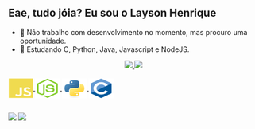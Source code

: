 ## Eae, tudo jóia? Eu sou o Layson Henrique

- 🔭 Não trabalho com desenvolvimento no momento, mas procuro uma oportunidade.
- 🌱 Estudando C, Python, Java, Javascript e NodeJS.

<div align="center">
  <a href="https://github.com/LaysonHenrique">
  <img height="180em" src="https://github-readme-stats.vercel.app/api?username=LaysonHenrique&show_icons=true&theme=dark&include_all_commits=true&count_private=true"/>
  <img height="180em" src="https://github-readme-stats.vercel.app/api/top-langs/?username=LaysonHenrique&layout=compact&langs_count=7&theme=dark&count_private=true"/>
</div>

<div style="display: inline_block"><br>
  <img align="center" alt="Layson-Js" height="40" width="50" src="https://raw.githubusercontent.com/devicons/devicon/master/icons/javascript/javascript-plain.svg">
  <img align="center" alt="Layson-Ts" height="40" width="50" src="https://raw.githubusercontent.com/devicons/devicon/master/icons/nodejs/nodejs-plain.svg">
  <img align="center" alt="Layson-Python" height="40" width="50" src="https://raw.githubusercontent.com/devicons/devicon/master/icons/python/python-original.svg">
  <img align="center" alt="Layson-c" height="40" width="50" src="https://raw.githubusercontent.com/devicons/devicon/master/icons/c/c-original.svg">
</div>
  
  ##
  
<div> 
  <a href="https://instagram.com/henrique_layson" target="_blank"><img src="https://img.shields.io/badge/-Instagram-%23E4405F?style=for-the-badge&logo=instagram&logoColor=white" target="_blank"></a>
  <a href="https://www.linkedin.com/in/layson-henrique-d-00847314b" target="_blank"><img src="https://img.shields.io/badge/-LinkedIn-%230077B5?style=for-the-badge&logo=linkedin&logoColor=white" target="_blank"></a> 
</div>
